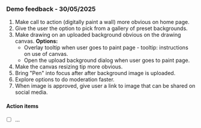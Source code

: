 ### Demo feedback - 30/05/2025

1. Make call to action (digitally paint a wall) more obvious on home page.
2. Give the user the option to pick from a gallery of preset backgrounds.
2. Make drawing on an uploaded background obvious on the drawing canvas.
   **Options:**
    - Overlay tooltip when user goes to paint page - tooltip: instructions on use of canvas.
    - Open the upload background dialog when user goes to paint page.
3. Make the canvas resizing tip more obvious.
4. Bring "Pen" into focus after after background image is uploaded.
5. Explore options to do moderation faster.
6. When image is approved, give user a link to image that can be shared on social media.

#### Action items
 - [ ] ...
